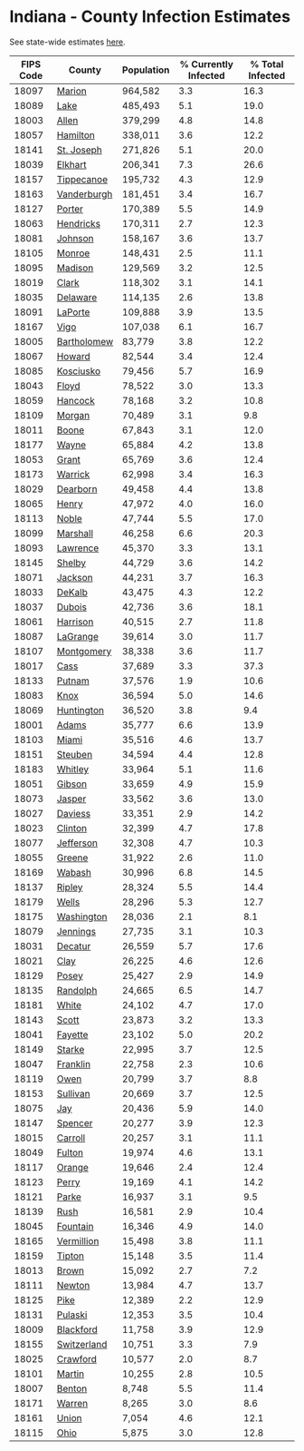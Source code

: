 # Indiana - County Infection Estimates

See state-wide estimates [here](/infections/us-in).

|   FIPS Code |                     County |   Population |   % Currently Infected |   % Total Infected |
|-------------|----------------------------|--------------|------------------------|--------------------|
|       18097 |           [Marion](marion) |      964,582 |                    3.3 |               16.3 |
|       18089 |               [Lake](lake) |      485,493 |                    5.1 |               19.0 |
|       18003 |             [Allen](allen) |      379,299 |                    4.8 |               14.8 |
|       18057 |       [Hamilton](hamilton) |      338,011 |                    3.6 |               12.2 |
|       18141 |   [St. Joseph](st.-joseph) |      271,826 |                    5.1 |               20.0 |
|       18039 |         [Elkhart](elkhart) |      206,341 |                    7.3 |               26.6 |
|       18157 |   [Tippecanoe](tippecanoe) |      195,732 |                    4.3 |               12.9 |
|       18163 | [Vanderburgh](vanderburgh) |      181,451 |                    3.4 |               16.7 |
|       18127 |           [Porter](porter) |      170,389 |                    5.5 |               14.9 |
|       18063 |     [Hendricks](hendricks) |      170,311 |                    2.7 |               12.3 |
|       18081 |         [Johnson](johnson) |      158,167 |                    3.6 |               13.7 |
|       18105 |           [Monroe](monroe) |      148,431 |                    2.5 |               11.1 |
|       18095 |         [Madison](madison) |      129,569 |                    3.2 |               12.5 |
|       18019 |             [Clark](clark) |      118,302 |                    3.1 |               14.1 |
|       18035 |       [Delaware](delaware) |      114,135 |                    2.6 |               13.8 |
|       18091 |         [LaPorte](laporte) |      109,888 |                    3.9 |               13.5 |
|       18167 |               [Vigo](vigo) |      107,038 |                    6.1 |               16.7 |
|       18005 | [Bartholomew](bartholomew) |       83,779 |                    3.8 |               12.2 |
|       18067 |           [Howard](howard) |       82,544 |                    3.4 |               12.4 |
|       18085 |     [Kosciusko](kosciusko) |       79,456 |                    5.7 |               16.9 |
|       18043 |             [Floyd](floyd) |       78,522 |                    3.0 |               13.3 |
|       18059 |         [Hancock](hancock) |       78,168 |                    3.2 |               10.8 |
|       18109 |           [Morgan](morgan) |       70,489 |                    3.1 |                9.8 |
|       18011 |             [Boone](boone) |       67,843 |                    3.1 |               12.0 |
|       18177 |             [Wayne](wayne) |       65,884 |                    4.2 |               13.8 |
|       18053 |             [Grant](grant) |       65,769 |                    3.6 |               12.4 |
|       18173 |         [Warrick](warrick) |       62,998 |                    3.4 |               16.3 |
|       18029 |       [Dearborn](dearborn) |       49,458 |                    4.4 |               13.8 |
|       18065 |             [Henry](henry) |       47,972 |                    4.0 |               16.0 |
|       18113 |             [Noble](noble) |       47,744 |                    5.5 |               17.0 |
|       18099 |       [Marshall](marshall) |       46,258 |                    6.6 |               20.3 |
|       18093 |       [Lawrence](lawrence) |       45,370 |                    3.3 |               13.1 |
|       18145 |           [Shelby](shelby) |       44,729 |                    3.6 |               14.2 |
|       18071 |         [Jackson](jackson) |       44,231 |                    3.7 |               16.3 |
|       18033 |           [DeKalb](dekalb) |       43,475 |                    4.3 |               12.2 |
|       18037 |           [Dubois](dubois) |       42,736 |                    3.6 |               18.1 |
|       18061 |       [Harrison](harrison) |       40,515 |                    2.7 |               11.8 |
|       18087 |       [LaGrange](lagrange) |       39,614 |                    3.0 |               11.7 |
|       18107 |   [Montgomery](montgomery) |       38,338 |                    3.6 |               11.7 |
|       18017 |               [Cass](cass) |       37,689 |                    3.3 |               37.3 |
|       18133 |           [Putnam](putnam) |       37,576 |                    1.9 |               10.6 |
|       18083 |               [Knox](knox) |       36,594 |                    5.0 |               14.6 |
|       18069 |   [Huntington](huntington) |       36,520 |                    3.8 |                9.4 |
|       18001 |             [Adams](adams) |       35,777 |                    6.6 |               13.9 |
|       18103 |             [Miami](miami) |       35,516 |                    4.6 |               13.7 |
|       18151 |         [Steuben](steuben) |       34,594 |                    4.4 |               12.8 |
|       18183 |         [Whitley](whitley) |       33,964 |                    5.1 |               11.6 |
|       18051 |           [Gibson](gibson) |       33,659 |                    4.9 |               15.9 |
|       18073 |           [Jasper](jasper) |       33,562 |                    3.6 |               13.0 |
|       18027 |         [Daviess](daviess) |       33,351 |                    2.9 |               14.2 |
|       18023 |         [Clinton](clinton) |       32,399 |                    4.7 |               17.8 |
|       18077 |     [Jefferson](jefferson) |       32,308 |                    4.7 |               10.3 |
|       18055 |           [Greene](greene) |       31,922 |                    2.6 |               11.0 |
|       18169 |           [Wabash](wabash) |       30,996 |                    6.8 |               14.5 |
|       18137 |           [Ripley](ripley) |       28,324 |                    5.5 |               14.4 |
|       18179 |             [Wells](wells) |       28,296 |                    5.3 |               12.7 |
|       18175 |   [Washington](washington) |       28,036 |                    2.1 |                8.1 |
|       18079 |       [Jennings](jennings) |       27,735 |                    3.1 |               10.3 |
|       18031 |         [Decatur](decatur) |       26,559 |                    5.7 |               17.6 |
|       18021 |               [Clay](clay) |       26,225 |                    4.6 |               12.6 |
|       18129 |             [Posey](posey) |       25,427 |                    2.9 |               14.9 |
|       18135 |       [Randolph](randolph) |       24,665 |                    6.5 |               14.7 |
|       18181 |             [White](white) |       24,102 |                    4.7 |               17.0 |
|       18143 |             [Scott](scott) |       23,873 |                    3.2 |               13.3 |
|       18041 |         [Fayette](fayette) |       23,102 |                    5.0 |               20.2 |
|       18149 |           [Starke](starke) |       22,995 |                    3.7 |               12.5 |
|       18047 |       [Franklin](franklin) |       22,758 |                    2.3 |               10.6 |
|       18119 |               [Owen](owen) |       20,799 |                    3.7 |                8.8 |
|       18153 |       [Sullivan](sullivan) |       20,669 |                    3.7 |               12.5 |
|       18075 |                 [Jay](jay) |       20,436 |                    5.9 |               14.0 |
|       18147 |         [Spencer](spencer) |       20,277 |                    3.9 |               12.3 |
|       18015 |         [Carroll](carroll) |       20,257 |                    3.1 |               11.1 |
|       18049 |           [Fulton](fulton) |       19,974 |                    4.6 |               13.1 |
|       18117 |           [Orange](orange) |       19,646 |                    2.4 |               12.4 |
|       18123 |             [Perry](perry) |       19,169 |                    4.1 |               14.2 |
|       18121 |             [Parke](parke) |       16,937 |                    3.1 |                9.5 |
|       18139 |               [Rush](rush) |       16,581 |                    2.9 |               10.4 |
|       18045 |       [Fountain](fountain) |       16,346 |                    4.9 |               14.0 |
|       18165 |   [Vermillion](vermillion) |       15,498 |                    3.8 |               11.1 |
|       18159 |           [Tipton](tipton) |       15,148 |                    3.5 |               11.4 |
|       18013 |             [Brown](brown) |       15,092 |                    2.7 |                7.2 |
|       18111 |           [Newton](newton) |       13,984 |                    4.7 |               13.7 |
|       18125 |               [Pike](pike) |       12,389 |                    2.2 |               12.9 |
|       18131 |         [Pulaski](pulaski) |       12,353 |                    3.5 |               10.4 |
|       18009 |     [Blackford](blackford) |       11,758 |                    3.9 |               12.9 |
|       18155 | [Switzerland](switzerland) |       10,751 |                    3.3 |                7.9 |
|       18025 |       [Crawford](crawford) |       10,577 |                    2.0 |                8.7 |
|       18101 |           [Martin](martin) |       10,255 |                    2.8 |               10.5 |
|       18007 |           [Benton](benton) |        8,748 |                    5.5 |               11.4 |
|       18171 |           [Warren](warren) |        8,265 |                    3.0 |                8.6 |
|       18161 |             [Union](union) |        7,054 |                    4.6 |               12.1 |
|       18115 |               [Ohio](ohio) |        5,875 |                    3.0 |               12.8 |